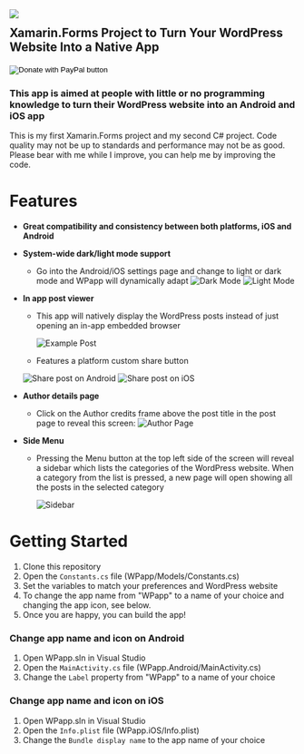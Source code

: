 
<img style="float: left; margin-right: 20px;" src="https://i.imgur.com/mhVSI2Z.png">

## Xamarin.Forms Project to Turn Your WordPress Website Into a Native App 

<form action="https://www.paypal.com/cgi-bin/webscr" method="post" target="_top">
<input type="hidden" name="cmd" value="_s-xclick" />
<input type="hidden" name="hosted_button_id" value="V5JGKEU2J98AC" />
<input type="image" src="https://img.shields.io/badge/Donate-Card%20/%20PayPal-blue" border="0" name="submit" title="PayPal - The safer, easier way to pay online!" alt="Donate with PayPal button" />
<img alt="" border="0" src="https://www.paypal.com/en_GB/i/scr/pixel.gif" width="1" height="1" />
</form>

### This app is aimed at people with little or no programming knowledge to turn their WordPress website into an Android and iOS app

This is my first Xamarin.Forms project and my second C# project. Code quality may not be up to standards and performance may not be as good. Please bear with me while I improve, you can help me by improving the code.

# Features
* **Great compatibility and consistency between both platforms, iOS and Android**

* **System-wide dark/light mode support**
	* Go into the Android/iOS settings page and change to light or dark mode and WPapp will dynamically adapt
![Dark Mode](https://i.imgur.com/G1w1uHlm.png)
![Light Mode](https://i.imgur.com/oanL1Jzm.png)

* **In app post viewer**
	* This app will natively display the WordPress posts instead of just opening an in-app embedded browser

		![Example Post](https://i.imgur.com/mR4DCcfm.png)
	* Features a platform custom share button	
	
	![Share post on Android](https://i.imgur.com/UlspfDGm.png)
	![Share post on iOS](https://i.imgur.com/uCqjGk9m.png)

* **Author details page**	
	* Click on the Author credits frame above the post title in the post page to reveal this screen:
	![Author Page](https://i.imgur.com/7goTYgYm.png)
	
* **Side Menu**	
	* Pressing the Menu button at the top left side of the screen will reveal a sidebar which lists the categories of the WordPress website. When a category from the list is pressed, a new page will open showing all the posts in the selected category	
	
		![Sidebar](https://i.imgur.com/tDxsz7Km.png)

# Getting Started
1. Clone this repository
2. Open the `Constants.cs` file (WPapp/Models/Constants.cs)
3. Set the variables to match your preferences and WordPress website
4. To change the app name from "WPapp" to a name of your choice and changing the app icon, see below.
5. Once you are happy, you can build the app!

### Change app name and icon on Android
1. Open WPapp.sln in Visual Studio
2. Open the `MainActivity.cs` file (WPapp.Android/MainActivity.cs)
3. Change the `Label` property from "WPapp" to a name of your choice

### Change app name and icon on iOS
1. Open WPapp.sln in Visual Studio
2. Open the `Info.plist` file (WPapp.iOS/Info.plist)
3. Change the `Bundle display name` to the app name of your choice